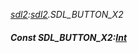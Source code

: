 _[sdl2](../../modules/sdl2/sdl2-module.md):[sdl2](../../modules/sdl2/sdl2-module.md).SDL\_BUTTON\_X2_
##### Const SDL\_BUTTON\_X2:[Int](../../modules/wonkey/wonkey-types-int.md)
